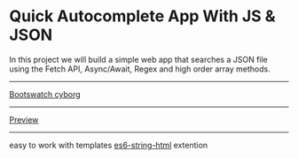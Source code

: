 # Quick Autocomplete App With JS & JSON

In this project we will build a simple web app that searches a JSON file using the Fetch API, Async/Await, Regex and high order array methods.

---

[Bootswatch cyborg](https://bootswatch.com/)

---

[Preview](https://darqus.github.io/js-autocomplete-search/)

---

easy to work with templates [es6-string-html](https://marketplace.visualstudio.com/items?itemName=Tobermory.es6-string-html) extention
